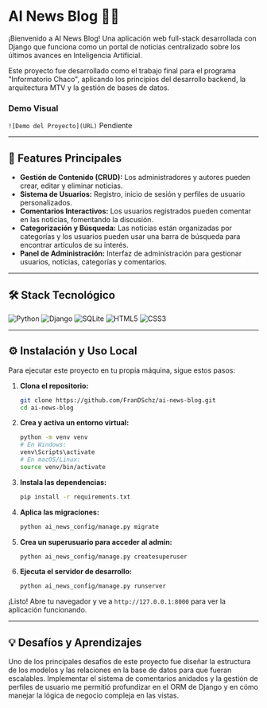 # AI News Blog 🤖📰

¡Bienvenido a AI News Blog! Una aplicación web full-stack desarrollada con Django que funciona como un portal de noticias centralizado sobre los últimos avances en Inteligencia Artificial.

Este proyecto fue desarrollado como el trabajo final para el programa "Informatorio Chaco", aplicando los principios del desarrollo backend, la arquitectura MTV y la gestión de bases de datos.

### Demo Visual

`![Demo del Proyecto](URL)` Pendiente

---

## 🚀 Features Principales

* **Gestión de Contenido (CRUD):** Los administradores y autores pueden crear, editar y eliminar noticias.
* **Sistema de Usuarios:** Registro, inicio de sesión y perfiles de usuario personalizados.
* **Comentarios Interactivos:** Los usuarios registrados pueden comentar en las noticias, fomentando la discusión.
* **Categorización y Búsqueda:** Las noticias están organizadas por categorías y los usuarios pueden usar una barra de búsqueda para encontrar artículos de su interés.
* **Panel de Administración:** Interfaz de administración para gestionar usuarios, noticias, categorías y comentarios.

---

## 🛠️ Stack Tecnológico

![Python](https://img.shields.io/badge/Python-3776AB?style=for-the-badge&logo=python&logoColor=white)
![Django](https://img.shields.io/badge/Django-092E20?style=for-the-badge&logo=django&logoColor=white)
![SQLite](https://img.shields.io/badge/SQLite-003B57?style=for-the-badge&logo=sqlite&logoColor=white)
![HTML5](https://img.shields.io/badge/HTML5-E34F26?style=for-the-badge&logo=html5&logoColor=white)
![CSS3](https://img.shields.io/badge/CSS3-1572B6?style=for-the-badge&logo=css3&logoColor=white)

---

## ⚙️ Instalación y Uso Local

Para ejecutar este proyecto en tu propia máquina, sigue estos pasos:

1.  **Clona el repositorio:**
    ```bash
    git clone https://github.com/FranDSchz/ai-news-blog.git
    cd ai-news-blog
    ```

2.  **Crea y activa un entorno virtual:**
    ```bash
    python -m venv venv
    # En Windows:
    venv\Scripts\activate
    # En macOS/Linux:
    source venv/bin/activate
    ```

3.  **Instala las dependencias:**
    ```bash
    pip install -r requirements.txt
    ```

4.  **Aplica las migraciones:**
    ```bash
    python ai_news_config/manage.py migrate
    ```

5.  **Crea un superusuario para acceder al admin:**
    ```bash
    python ai_news_config/manage.py createsuperuser
    ```

6.  **Ejecuta el servidor de desarrollo:**
    ```bash
    python ai_news_config/manage.py runserver
    ```

¡Listo! Abre tu navegador y ve a `http://127.0.0.1:8000` para ver la aplicación funcionando.

---
## 💡 Desafíos y Aprendizajes

Uno de los principales desafíos de este proyecto fue diseñar la estructura de los modelos y las relaciones en la base de datos para que fueran escalables. Implementar el sistema de comentarios anidados y la gestión de perfiles de usuario me permitió profundizar en el ORM de Django y en cómo manejar la lógica de negocio compleja en las vistas.
